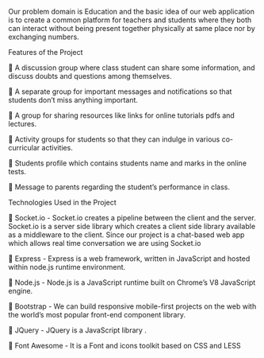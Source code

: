 Our problem domain is Education and the basic idea of our web application is to create a common platform for teachers and students where they both can interact without being present together physically at same place nor by exchanging numbers.

Features of the Project

	A discussion group where class student can share some information, and discuss doubts and questions among themselves.

	A separate group for important messages and notifications so that students don’t miss anything important.

	A group for sharing resources like links for online tutorials pdfs and lectures.

	Activity groups for students so that they can indulge in various co-curricular activities.

	Students profile which contains students name and marks in the online tests.

	Message to parents regarding the student’s performance in class.



Technologies Used in the Project

	Socket.io - Socket.io creates a pipeline between the client and the server. Socket.io is a server side library which creates a client side library available as a middleware to the client. Since our project is a chat-based web app which allows real time conversation we are using Socket.io 

	Express - Express is a web framework, written in JavaScript and hosted within node.js runtime environment.

	Node.js - Node.js is a JavaScript runtime built on Chrome’s V8 JavaScript engine.

	Bootstrap - We can build responsive mobile-first projects on the web with the world’s most popular front-end component library.

	JQuery - JQuery is a JavaScript library .

	Font Awesome - It is a Font and icons toolkit based on CSS and LESS


